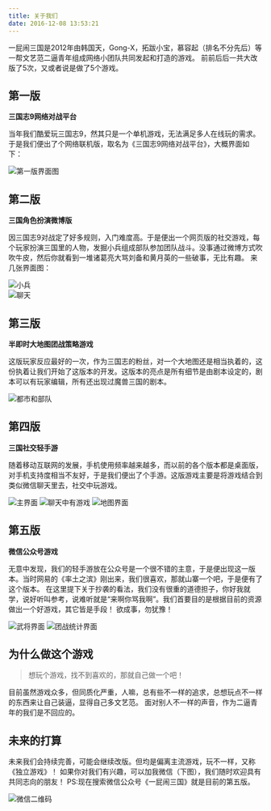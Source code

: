 ```yaml
---
title: 关于我们
date: 2016-12-08 13:53:21
---
```

一屁闹三国是2012年由韩国天，Gong-X，拓跋小宝，慕容起（排名不分先后）等一帮文艺范二逼青年组成网络小团队共同发起和打造的游戏。
前前后后一共大改版了5次，又或者说是做了5个游戏。

## 第一版
**三国志9网络对战平台**

当年我们酷爱玩三国志9，然其只是一个单机游戏，无法满足多人在线玩的需求。
于是我们便出了个网络联机版，取名为《三国志9网络对战平台》，大概界面如下：

![第一版界面图](index/01.jpg) 

## 第二版
**三国角色扮演微博版**

因三国志9对战定了好多规则，入门难度高。于是便出一个网页版的社交游戏，每个玩家扮演三国里的人物，发掘小兵组成部队参加团队战斗。没事通过微博方式吹吹牛皮，然后你就看到一堆诸葛亮大骂刘备和黄月英的一些破事，无比有趣。
来几张界面图：

![小兵](index/02-2.jpg)  
![聊天](index/02-5.jpg) 

## 第三版
**半即时大地图团战策略游戏**

这版玩家反应最好的一次，作为三国志的粉丝，对一个大地图还是相当执着的，这份执着让我们开始了这版本的开发。这版本的亮点是所有细节是由剧本设定的，剧本可以有玩家编辑，所有还出现过魔兽三国的剧本。

![都市和部队](index/03.jpg) 


## 第四版
**三国社交轻手游**

随着移动互联网的发展，手机使用频率越来越多，而以前的各个版本都是桌面版，对手机支持度相当不友好，于是我们便出了个手游。这版游戏主要是将游戏结合到类似微信聊天里去，社交中玩游戏。

![主界面](index/04-1.jpg) 
![聊天中有游戏](index/04-2.jpg) 
![地图界面](index/04-3.jpg) 

## 第五版
**微信公众号游戏**

无意中发现，我们的轻手游放在公众号是一个很不错的主意，于是便出现这一版本。当时网易的《率土之滨》刚出来，我们很喜欢，那就山寨一个吧，于是便有了这个版本。
在这里提下关于抄袭的看法，我们没有很重的道德担子，你好我就学，说好听叫参考，说难听就是“来啊你骂我啊”。我们首要目的是根据目前的资源做出一个好游戏，其它皆是手段！
欲成事，勿犹豫！

![武将界面](index/05-1.jpg) 
![团战统计界面](index/05-2.jpg) 


## 为什么做这个游戏


> 想玩个游戏，找不到喜欢的，那就自己做一个吧！

目前虽然游戏众多，但同质化严重，人嘛，总有些不一样的追求，总想玩点不一样的东西来让自己装逼，显得自己多文艺范。
面对别人不一样的声音，作为二逼青年的我们是不回应的。


## 未来的打算

未来我们会持续完善，可能会继续改版。但均是偏离主流游戏，玩不一样，又称《独立游戏》！
如果你对我们有兴趣，可以加我微信（下图），我们随时欢迎具有共同志向的朋友！ 
PS:现在搜索微信公众号《一屁闹三国》就是目前的第五版。


![微信二维码](index/qrcode.jpg) 